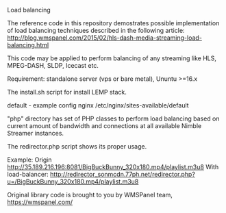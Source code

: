 Load balancing

The reference code in this repository demostrates possible implementation of load balancing techniques described in the following article: http://blog.wmspanel.com/2015/02/hls-dash-media-streaming-load-balancing.html

This code may be applied to perform balancing of any streaming like HLS, MPEG-DASH, SLDP, Icecast etc.

Requirement: standalone server (vps or bare metal), Ununtu >=16.x

The install.sh script for install LEMP stack.

default - example config nginx /etc/nginx/sites-available/default

"php" directory has set of PHP classes to perform load balancing based on current amount of bandwidth and connections at all available Nimble Streamer instances. 

The redirector.php script shows its proper usage.

Example: 
Origin http://35.189.216.196:8081/BigBuckBunny_320x180.mp4/playlist.m3u8
With load-balancer: http://redirector_sonmcdn.77ph.net/redirector.php?u=/BigBuckBunny_320x180.mp4/playlist.m3u8

Original library code is brought to you by WMSPanel team, https://wmspanel.com/ 
